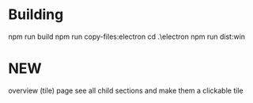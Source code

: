 # Building
npm run build
npm run copy-files:electron
cd .\electron
npm run dist:win



# NEW
overview (tile) page
    see all child sections and make them a clickable tile